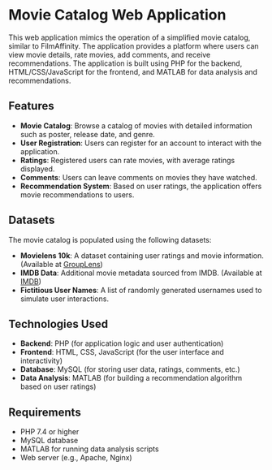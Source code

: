 # Movie Catalog Web Application

This web application mimics the operation of a simplified movie catalog, similar to FilmAffinity. The application provides a platform where users can view movie details, rate movies, add comments, and receive recommendations. The application is built using PHP for the backend, HTML/CSS/JavaScript for the frontend, and MATLAB for data analysis and recommendations.

## Features

- **Movie Catalog**: Browse a catalog of movies with detailed information such as poster, release date, and genre.
- **User Registration**: Users can register for an account to interact with the application.
- **Ratings**: Registered users can rate movies, with average ratings displayed.
- **Comments**: Users can leave comments on movies they have watched.
- **Recommendation System**: Based on user ratings, the application offers movie recommendations to users.

## Datasets

The movie catalog is populated using the following datasets:
- **Movielens 10k**: A dataset containing user ratings and movie information. (Available at [GroupLens](http://grouplens.org/datasets/movielens/))
- **IMDB Data**: Additional movie metadata sourced from IMDB. (Available at [IMDB](http://www.imdb.com/))
- **Fictitious User Names**: A list of randomly generated usernames used to simulate user interactions.

## Technologies Used

- **Backend**: PHP (for application logic and user authentication)
- **Frontend**: HTML, CSS, JavaScript (for the user interface and interactivity)
- **Database**: MySQL (for storing user data, ratings, comments, etc.)
- **Data Analysis**: MATLAB (for building a recommendation algorithm based on user ratings)

## Requirements

- PHP 7.4 or higher
- MySQL database
- MATLAB for running data analysis scripts
- Web server (e.g., Apache, Nginx)

